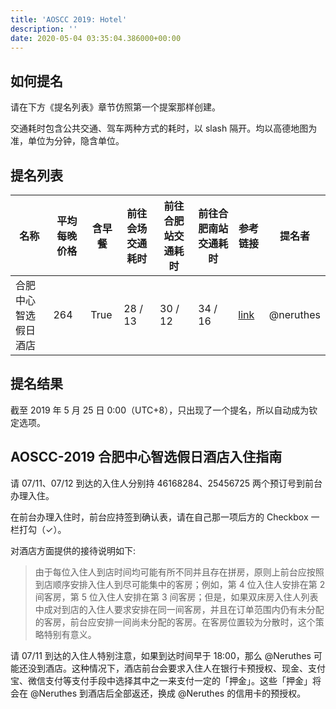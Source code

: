 ```yaml
---
title: 'AOSCC 2019: Hotel'
description: ''
date: 2020-05-04 03:35:04.386000+00:00
---
```


## 如何提名

请在下方《提名列表》章节仿照第一个提案那样创建。

交通耗时包含公共交通、驾车两种方式的耗时，以 slash 隔开。均以高德地图为准，单位为分钟，隐含单位。

## 提名列表

| 名称 | 平均每晚价格 | 含早餐 | 前往会场交通耗时 | 前往合肥站交通耗时 | 前往合肥南站交通耗时 | 参考链接 | 提名者 |
| --- | --- | --- | --- | --- | --- | --- | --- |
| 合肥中心智选假日酒店 | 264 | True | 28 / 13 | 30 / 12 | 34 / 16 | [link](https://www.ihg.com.cn/holidayinnexpress/hotels/cn/zh/hefei/hfeex/hoteldetail) | @neruthes |

## 提名结果
截至 2019 年 5 月 25 日 0:00（UTC+8），只出现了一个提名，所以自动成为钦定选项。

## AOSCC-2019 合肥中心智选假日酒店入住指南

请 07/11、07/12 到达的入住人分别持 46168284、25456725 两个预订号到前台办理入住。

在前台办理入住时，前台应持签到确认表，请在自己那一项后方的 Checkbox 一栏打勾（✓）。

对酒店方面提供的接待说明如下:

> 由于每位入住人到店时间均可能有所不同并且存在拼房，原则上前台应按照到店顺序安排入住人到尽可能集中的客房；例如，第 4 位入住人安排在第 2 间客房，第 5 位入住人安排在第 3 间客房；但是，如果双床房入住人列表中成对到店的入住人要求安排在同一间客房，并且在订单范围内仍有未分配的客房，前台应安排一间尚未分配的客房。在客房位置较为分散时，这个策略特别有意义。

请 07/11 到达的入住人特别注意，如果到达时间早于 18:00，那么 @Neruthes 可能还没到酒店。这种情况下，酒店前台会要求入住人在银行卡预授权、现金、支付宝、微信支付等支付手段中选择其中之一来支付一定的「押金」。这些「押金」将会在 @Neruthes 到酒店后全部返还，换成 @Neruthes 的信用卡的预授权。
